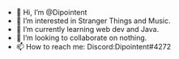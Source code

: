 - 👋 Hi, I’m @Dipointent
- 👀 I’m interested in Stranger Things and Music.
- 🌱 I’m currently learning web dev and Java.
- 💞️ I’m looking to collaborate on nothing.
- 📫 How to reach me: Discord:Dipointent#4272

<!---
Dipointent/Dipointent is a ✨ special ✨ repository because its `README.md` (this file) appears on your GitHub profile.
You can click the Preview link to take a look at your changes.
--->
